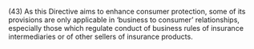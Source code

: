 (43) As this Directive aims to enhance consumer protection, some of its provisions are only applicable in ‘business to consumer’ relationships, especially those which regulate conduct of business rules of insurance intermediaries or of other sellers of insurance products.